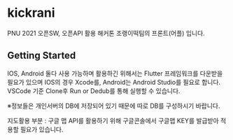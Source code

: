 # kickrani

PNU 2021 오픈SW, 오픈API 활용 해커톤
조랭이떡팀의 프론트(어플) 입니다.

## Getting Started
IOS, Android 둘다 사용 가능하며 활용하긴 위해서는 Flutter 프레임워크를 다운받을 필요가 있으며
IOS의 경우 Xcode를, Android는 Android Studio를 필요로 합니다.
VSCode 기준 Clone후 Run or Dedub를 통해 실행할 수 있습니다.

※정보들은 개인서버의 DB에 저장되어 있기 때문에 따로 DB를 구성하시기 바랍니다.

지도활용 부분 : 
  구글 맵 API를 활용하기 위해 구글콘솔에서 구글맵 KEY를 발급받아 적용할 필요가 있습니다.
